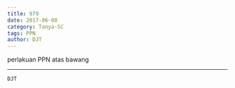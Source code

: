 ```yaml
---
title: 979
date: 2017-06-08
category: Tanya-SC
tags: PPN
author: DJT
---
```


perlakuan PPN atas bawang

---



`DJT`
